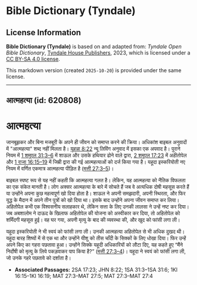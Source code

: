 # Bible Dictionary (Tyndale)

## License Information

**Bible Dictionary (Tyndale)** is based on and adapted from: _Tyndale Open Bible Dictionary_, [Tyndale House Publishers](https://tyndaleopenresources.com/), 2023, which is licensed under a [CC BY-SA 4.0 license](https://creativecommons.org/licenses/by-sa/4.0/legalcode.en).

This markdown version (created `2025-10-20`) is provided under the same license.



--------------------------------

## आत्महत्या (id: 620808)

आत्महत्या
=========

जानबूझकर और बिना मजबूरी के अपने ही जीवन को समाप्त करने की क्रिया। अधिकांश बाइबल अनुवादों में "आत्महत्या" शब्द नहीं मिलता है। [यूहन्ना 8:22](https://ref.ly/John8:22) न्यू लिविंग अनुवाद में इसका एक अपवाद है। पुराने नियम में [1 शमूएल 31:3–6](https://ref.ly/1Sam31:3-1Sam31:6) में शाऊल और उसके हथियार ढोने वाले द्वारा, [2 शमूएल 17:23](https://ref.ly/2Sam17:23) में अहीतोपेल और [1 राजा 16:15–19](https://ref.ly/1Kgs16:15-1Kgs16:19) में जिम्री द्वारा की गई आत्महत्याओं को दर्ज किया गया है। यहूदा इस्करियोती नए नियम में वर्णित एकमात्र आत्महत्या पीड़ित है ([मत्ती 27:3–5](https://ref.ly/Matt27:3-Matt27:5))।

बाइबल स्पष्ट रूप से यह नहीं कहती कि आत्महत्या गलत है। लेकिन, यह आत्महत्या को नैतिक विफलता का एक संकेत मानती है। लोग अक्सर आत्महत्या के बारे में सोचते हैं जब वे अत्यधिक दोषी महसूस करते हैं या उन्होंने अपना कुछ महत्वपूर्ण खो दिया होता है। शाऊल ने अपनी समझदारी, अपनी स्थिरता, और फिर युद्ध के मैदान में अपने तीन पुत्रों को खो दिया था। इसके बाद उन्होंने अपना जीवन समाप्त कर लिया। अहितोपेल कभी एक विश्वसनीय सलाहकार थे, लेकिन सत्ता के लिए उनकी लालसा ने उन्हें नष्ट कर दिया। जब अबशालोम ने दाऊद के खिलाफ अहितोपेल की योजना को अस्वीकार कर दिया, तो अहितोपेल को शर्मिंदगी महसूस हुई। वह घर गया, अपनी मृत्यु के बाद की व्यवस्था की, और खुद को फांसी लगा ली।

यहूदा इस्करियोती ने भी स्वयं को फांसी लगा ली। उनकी आत्महत्या अहितोपेल से भी अधिक दुखद थी। यहूदा बारह शिष्यों में से एक था और उन्होंने यीशु को तीस चाँदी के सिक्कों के लिए धोखा दिया। फिर उन्हें अपने किए का गहरा पछतावा हुआ। उन्होंने सिक्के यहूदी अधिकारियों को लौटा दिए, यह कहते हुए “मैंने निर्दोषी को मृत्यु के लिये पकड़वाकर पाप किया है?” ([मत्ती 27:3–4](https://ref.ly/Matt27:3-Matt27:4))। यहूदा ने स्वयं को फांसी लगा ली, जो उनके गहरे पछतावे को दर्शाता है।

* **Associated Passages:** 2SA 17:23; JHN 8:22; 1SA 31:3–1SA 31:6; 1KI 16:15–1KI 16:19; MAT 27:3–MAT 27:5; MAT 27:3–MAT 27:4

